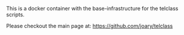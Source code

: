 
This is a docker container with the base-infrastructure for the telclass scripts.

Please checkout the main page at: https://github.com/joary/telclass



